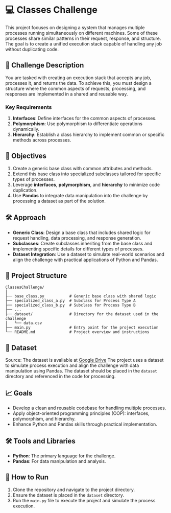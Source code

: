 # 💻 Classes Challenge

This project focuses on designing a system that manages multiple processes running simultaneously on different machines. Some of these processes share similar patterns in their request, response, and structure. The goal is to create a unified execution stack capable of handling any job without duplicating code.  

## 🧠 Challenge Description  

You are tasked with creating an execution stack that accepts any job, processes it, and returns the data. To achieve this, you must design a structure where the common aspects of requests, processing, and responses are implemented in a shared and reusable way.  

### Key Requirements

1. **Interfaces**: Define interfaces for the common aspects of processes.  
2. **Polymorphism**: Use polymorphism to differentiate operations dynamically.  
3. **Hierarchy**: Establish a class hierarchy to implement common or specific methods across processes.  

## 🚀 Objectives  

1. Create a generic base class with common attributes and methods.  
2. Extend this base class into specialized subclasses tailored for specific types of processes.  
3. Leverage **interfaces**, **polymorphism**, and **hierarchy** to minimize code duplication.  
4. Use **Pandas** to integrate data manipulation into the challenge by processing a dataset as part of the solution.  

## 🛠️ Approach  

- **Generic Class**: Design a base class that includes shared logic for request handling, data processing, and response generation.  
- **Subclasses**: Create subclasses inheriting from the base class and implementing specific details for different types of processes.  
- **Dataset Integration**: Use a dataset to simulate real-world scenarios and align the challenge with practical applications of Python and Pandas.  

## 📂 Project Structure  

```plaintext  
ClassesChallenge/  
│  
├── base_class.py           # Generic base class with shared logic  
├── specialized_class_a.py  # Subclass for Process Type A
├── specialized_class_b.py  # Subclass for Process Type B
├── ...
├── dataset/                # Directory for the dataset used in the challenge  
│   └── data.csv
├── main.py                 # Entry point for the project execution  
└── README.md               # Project overview and instructions  
```  

## 📄 Dataset  

Source: The dataset is avaliable at [Google Drive](https://drive.google.com/file/d/1RTruyBzZdcfi-jMAWNPVineFINQ0CNu-/)
The project uses a dataset to simulate process execution and align the challenge with data manipulation using Pandas. The dataset should be placed in the `dataset` directory and referenced in the code for processing.  

## 📈 Goals  

- Develop a clean and reusable codebase for handling multiple processes.  
- Apply object-oriented programming principles (OOP): interfaces, polymorphism, and hierarchy.  
- Enhance Python and Pandas skills through practical implementation.  

## 🛠️ Tools and Libraries  

- **Python**: The primary language for the challenge.  
- **Pandas**: For data manipulation and analysis.  

## 🚀 How to Run  

1. Clone the repository and navigate to the project directory.  
2. Ensure the dataset is placed in the `dataset` directory.  
3. Run the `main.py` file to execute the project and simulate the process execution.  